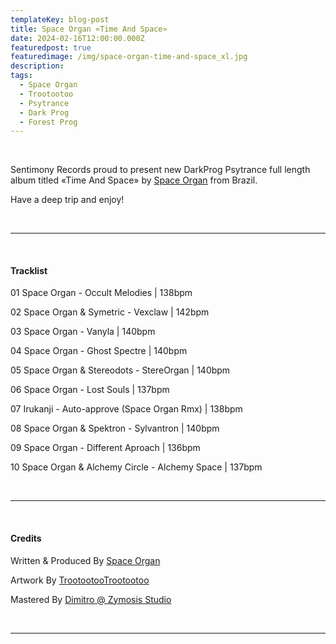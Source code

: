 ```yaml
---
templateKey: blog-post
title: Space Organ «Time And Space»
date: 2024-02-16T12:00:00.000Z
featuredpost: true
featuredimage: /img/space-organ-time-and-space_xl.jpg
description: 
tags:
  - Space Organ
  - Trootootoo
  - Psytrance
  - Dark Prog
  - Forest Prog
---
```

<!-- ![Space Organ «Time And Space»](/img/space-organ-time-and-space_xl.jpg) -->
<br>

Sentimony Records proud to present new DarkProg Psytrance full length album titled «Time And Space» by [Space Organ](/artist/space-organ/) from Brazil. 

Have a deep trip and enjoy!

<br>
<hr>
<br>

#### Tracklist

01 Space Organ - Occult Melodies | 138bpm

02 Space Organ & Symetric - Vexclaw | 142bpm

03 Space Organ - Vanyla | 140bpm

04 Space Organ - Ghost Spectre | 140bpm

05 Space Organ & Stereodots - StereOrgan | 140bpm

06 Space Organ - Lost Souls | 137bpm

07 Irukanji - Auto-approve (Space Organ Rmx) | 138bpm

08 Space Organ & Spektron - Sylvantron | 140bpm

09 Space Organ - Different Aproach | 136bpm

10 Space Organ & Alchemy Circle - Alchemy Space | 137bpm

<br>
<hr>
<br>

#### Credits

Written & Produced By [Space Organ](/artist/space-organ/)

Artwork By [Trootootoo](/artist/trootootoo/)<a href='/artist/trootootoo/'>Trootootoo</a>

Mastered By <a href='https://www.facebook.com/zymosis.dimitro' target='_blank' rel='noopener'>Dimitro @ Zymosis Studio</a>

<!-- <br>
<hr>
<br>

#### Links -->

<br>
<hr>

